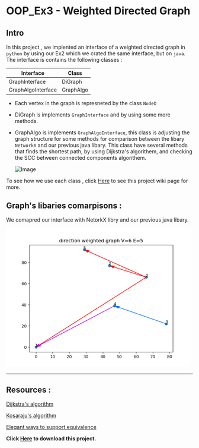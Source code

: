 # OOP_Ex3 - Weighted Directed Graph 
## Intro 
In this project , we implented an interface of a weighted directed graph in `python` by using our Ex2 which we crated the same interface, but on `java`. 
The interface is contains the following classes :


Interface | Class                   
------------ | -------------                    
GraphInterface | DiGraph
GraphAlgoInterface | GraphAlgo

* Each vertex in the graph is represneted by the class `NodeD` 

* DiGraph is implements `GraphInterface` and by using some more methods.

* GraphAlgo is implements `GraphAlgoInterface`, this class is adjusting the graph structure for some 
  methods for comparison between the libary `NetworkX` and our previous java libary.
  This class have several methods that finds the shortest path, by using Dijkstra's algorithem, and     checking the SCC between connected components algorithem.
  
   
  ![Image](https://www.baeldung.com/wp-content/uploads/2017/01/initial-graph.png)
  
  

To see how we use each class , click  [Here](https://github.com/danielberco/OOP_Ex3/wiki) to see this project wiki page for more.

## Graph's libaries comarpisons :
We comapred our interface with NetorkX libry and our previous java libary.





![alt-text](graphs/Figure_1.png)
______________________
## Resources :
[Dijkstra's algorithm](https://en.wikipedia.org/wiki/Dijkstra%27s_algorithm)

[Kosaraju's algorithm](https://en.wikipedia.org/wiki/Kosaraju%27s_algorithm)

[Elegant ways to support equivalence](https://stackoverflow.com/questions/390250/elegant-ways-to-support-equivalence-equality-in-python-classes)

**Click [Here](https://github.com/danielberco/OOP_Ex3.git) to download this project.**


    

